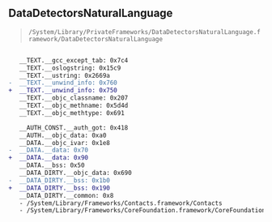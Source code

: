 ## DataDetectorsNaturalLanguage

> `/System/Library/PrivateFrameworks/DataDetectorsNaturalLanguage.framework/DataDetectorsNaturalLanguage`

```diff

   __TEXT.__gcc_except_tab: 0x7c4
   __TEXT.__oslogstring: 0x15c9
   __TEXT.__ustring: 0x2669a
-  __TEXT.__unwind_info: 0x760
+  __TEXT.__unwind_info: 0x750
   __TEXT.__objc_classname: 0x207
   __TEXT.__objc_methname: 0x5d4d
   __TEXT.__objc_methtype: 0x691

   __AUTH_CONST.__auth_got: 0x418
   __AUTH.__objc_data: 0xa0
   __DATA.__objc_ivar: 0x1e8
-  __DATA.__data: 0x70
+  __DATA.__data: 0x90
   __DATA.__bss: 0x50
   __DATA_DIRTY.__objc_data: 0x690
-  __DATA_DIRTY.__bss: 0x1b0
+  __DATA_DIRTY.__bss: 0x190
   __DATA_DIRTY.__common: 0x8
   - /System/Library/Frameworks/Contacts.framework/Contacts
   - /System/Library/Frameworks/CoreFoundation.framework/CoreFoundation

```

